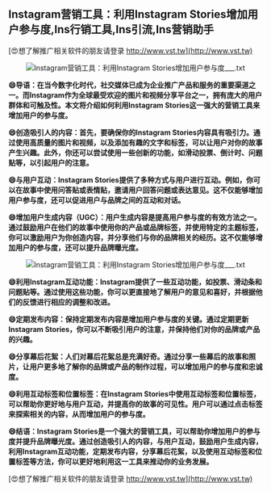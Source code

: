 ## **Instagram营销工具：利用Instagram Stories增加用户参与度,Ins行销工具,Ins引流,Ins营销助手**

[😍想了解推广相关软件的朋友请登录 http://www.vst.tw](http://www.vst.tw)

 <center><img src="https://vst.tw/MP4/tuiguang/png/5.png" alt="Instagram营销工具：利用Instagram Stories增加用户参与度___.txt"></center>

**😄导语：在当今数字化时代，社交媒体已成为企业推广产品和服务的重要渠道之一。而Instagram作为全球最受欢迎的图片和视频分享平台之一，拥有庞大的用户群体和可触及性。本文将介绍如何利用Instagram Stories这一强大的营销工具来增加用户的参与度。**

**😄创造吸引人的内容：首先，要确保你的Instagram Stories内容具有吸引力。通过使用高质量的图片和视频，以及添加有趣的文字和标签，可以让用户对你的故事产生兴趣。此外，你还可以尝试使用一些创新的功能，如滑动投票、倒计时、问题贴等，以引起用户的注意。**

**😄与用户互动：Instagram Stories提供了多种方式与用户进行互动。例如，你可以在故事中使用问答贴或表情贴，邀请用户回答问题或表达意见。这不仅能够增加用户参与度，还可以促进用户与品牌之间的互动和对话。**

**😄增加用户生成内容（UGC）：用户生成内容是提高用户参与度的有效方法之一。通过鼓励用户在他们的故事中使用你的产品或品牌标签，并使用特定的主题标签，你可以激励用户为你创造内容，并分享他们与你的品牌相关的经历。这不仅能够增加用户的参与度，还可以提升品牌曝光度。**

 <center><img src="https://vst.tw/MP4/tuiguang/png/6.png" alt="Instagram营销工具：利用Instagram Stories增加用户参与度___.txt"></center>

**😄利用Instagram互动功能：Instagram提供了一些互动功能，如投票、滑动条和问题贴等。通过使用这些功能，你可以更直接地了解用户的意见和喜好，并根据他们的反馈进行相应的调整和改进。**

**😄定期发布内容：保持定期发布内容是增加用户参与度的关键。通过定期更新Instagram Stories，你可以不断吸引用户的注意，并保持他们对你的品牌或产品的兴趣。**

**😄分享幕后花絮：人们对幕后花絮总是充满好奇。通过分享一些幕后的故事和照片，让用户更多地了解你的品牌或产品的制作过程，可以增加用户的参与度和忠诚度。**

**😄利用互动标签和位置标签：在Instagram Stories中使用互动标签和位置标签，可以帮助你更好地与用户互动，并提高你的故事的可见性。用户可以通过点击标签来探索相关的内容，从而增加用户的参与度。**

**😄结语：Instagram Stories是一个强大的营销工具，可以帮助你增加用户的参与度并提升品牌曝光度。通过创造吸引人的内容，与用户互动，鼓励用户生成内容，利用Instagram互动功能，定期发布内容，分享幕后花絮，以及使用互动标签和位置标签等方法，你可以更好地利用这一工具来推动你的业务发展。**

[😍想了解推广相关软件的朋友请登录 http://www.vst.tw](http://www.vst.tw)



